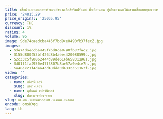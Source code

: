 ```yaml
---
title: เสื้อผ้าและหมวกอพาร์ทเมนต์ขนาดเล็กสีครีมฝรั่งเศส พื้นห้องนอน ตู้เก็บของและไม้แขวนเสื้อแบบบูรณาการ
price: '24815.29'
price_original: '25065.95'
currency: THB
discount: 1%
rating: 4
volume: 95
image: Sde74daedcba445f7bd9ce0490fb37fecZ.jpg
images:
  - Sde74daedcba445f7bd9ce0490fb37fecZ.jpg
  - S155d800453bf426d8b4aee4420088599c.jpg
  - S2c33c5f90062444d89de616b65831296s.jpg
  - Sd01f1fa4950e47f6807b8ae57a0e4ce7h.jpg
  - S446ec21f4d4a4cd48dda0d6332c51167f.jpg
video: ''
categories:
  - name: เฟอร์นิเจอร์
    slug: เฟอร-เจอร
  - name: อุปกรณ์ เฟอร์นิเจอร์
    slug: ปกรณ-เฟอร-เจอร
slug: เส-อผ-าและหมวกอพาร-ทเมนต-ขนาดเล
encode: omsWXqq
lang: th
---
```

  
